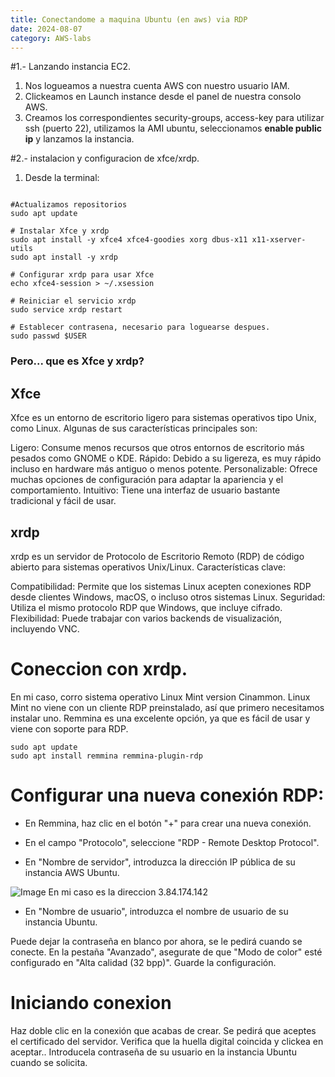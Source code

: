 ```yaml
---
title: Conectandome a maquina Ubuntu (en aws) via RDP
date: 2024-08-07
category: AWS-labs
---
```


#1.- Lanzando instancia EC2.
1) Nos logueamos a nuestra cuenta AWS con nuestro usuario IAM.
2) Clickeamos en Launch instance desde el panel de nuestra consolo AWS.
3) Creamos los correspondientes security-groups, access-key para utilizar ssh (puerto 22), utilizamos la AMI ubuntu, seleccionamos **enable public ip** y lanzamos la instancia.

#2.- instalacion y configuracion de xfce/xrdp.

1) Desde la terminal:
```

#Actualizamos repositorios
sudo apt update

# Instalar Xfce y xrdp
sudo apt install -y xfce4 xfce4-goodies xorg dbus-x11 x11-xserver-utils
sudo apt install -y xrdp

# Configurar xrdp para usar Xfce
echo xfce4-session > ~/.xsession

# Reiniciar el servicio xrdp
sudo service xrdp restart

# Establecer contrasena, necesario para loguearse despues.
sudo passwd $USER

```

### Pero... que es Xfce y xrdp?

## Xfce

Xfce es un entorno de escritorio ligero para sistemas operativos tipo Unix, como Linux. Algunas de sus características principales son:

Ligero: Consume menos recursos que otros entornos de escritorio más pesados como GNOME o KDE.
Rápido: Debido a su ligereza, es muy rápido incluso en hardware más antiguo o menos potente.
Personalizable: Ofrece muchas opciones de configuración para adaptar la apariencia y el comportamiento.
Intuitivo: Tiene una interfaz de usuario bastante tradicional y fácil de usar.

## xrdp

xrdp es un servidor de Protocolo de Escritorio Remoto (RDP) de código abierto para sistemas operativos Unix/Linux. Características clave:

Compatibilidad: Permite que los sistemas Linux acepten conexiones RDP desde clientes Windows, macOS, o incluso otros sistemas Linux.
Seguridad: Utiliza el mismo protocolo RDP que Windows, que incluye cifrado.
Flexibilidad: Puede trabajar con varios backends de visualización, incluyendo VNC.


# Coneccion con xrdp.

En mi caso, corro sistema operativo Linux Mint version Cinammon. Linux Mint no viene con un cliente RDP preinstalado, así que primero necesitamos instalar uno. Remmina es una excelente opción, ya que es fácil de usar y viene con soporte para RDP.

```
sudo apt update
sudo apt install remmina remmina-plugin-rdp
```

# Configurar una nueva conexión RDP:

- En Remmina, haz clic en el botón "+" para crear una nueva conexión.

- En el campo "Protocolo", seleccione "RDP - Remote Desktop Protocol".

- En "Nombre de servidor", introduzca la dirección IP pública de su instancia AWS Ubuntu.

![Image](/tech-journal/assets/img/public-ip.png)
En mi caso es la direccion 3.84.174.142


- En "Nombre de usuario", introduzca el nombre de usuario de su instancia Ubuntu.

Puede dejar la contraseña en blanco por ahora, se le pedirá cuando se conecte.
En la pestaña "Avanzado", asegurate de que "Modo de color" esté configurado en "Alta calidad (32 bpp)".
Guarde la configuración.

# Iniciando conexion

Haz doble clic en la conexión que acabas de crear.
Se pedirá que aceptes el certificado del servidor. Verifica que la huella digital coincida y clickea en aceptar..
Introducela contraseña de su usuario en la instancia Ubuntu cuando se solicita.

